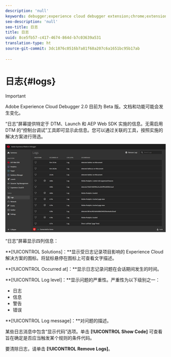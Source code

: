 ```yaml
---
description: 'null'
keywords: debugger;experience cloud debugger extension;chrome;extension;logs
seo-description: 'null'
seo-title: 日志
title: 日志
uuid: 8ce5fb57-c417-4674-864d-b7c03639a531
translation-type: ht
source-git-commit: 3dc1876c0516b7a81f68a207c6a1651bc95b17ab

---
```



# 日志{#logs}

>[!IMPORTANT]
>
>Adobe Experience Cloud Debugger 2.0 目前为 Beta 版。文档和功能可能会发生变化。

“日志”屏幕提供特定于 DTM、Launch 和 AEP Web SDK 实施的信息。无需启用 DTM 的“控制台调试”工具即可显示此信息。您可以通过关联的工具，按照实施的解决方案进行筛选。

![](assets/logs.jpg)

“日志”屏幕显示四列信息：

**[!UICONTROL Solutions]：**显示受日志记录项目影响的 Experience Cloud 解决方案的图标。将鼠标悬停在图标上可查看文字描述。

**[!UICONTROL Occurred at]：**显示日志记录问题在会话期间发生的时间。

**[!UICONTROL Log level]：**显示问题的严重性。严重性为以下级别之一：

* 日志
* 信息
* 警告
* 错误

**[!UICONTROL Log message]：**对问题的描述。

某些日志消息中包含“显示代码”选项。单击 **[!UICONTROL Show Code]** 可查看旨在确定是否应当触发某个规则的条件代码。

要清除日志，请单击 **[!UICONTROL Remove Logs]**。
